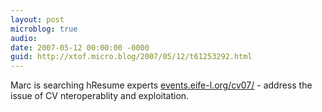 ```yaml
---
layout: post
microblog: true
audio: 
date: 2007-05-12 00:00:00 -0000
guid: http://xtof.micro.blog/2007/05/12/t61253292.html
---
```

Marc is searching hResume experts [events.eife-l.org/cv07/](http://events.eife-l.org/cv07/) - address the issue of CV nteroperablity and exploitation.
